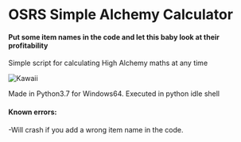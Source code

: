 # OSRS Simple Alchemy Calculator
#### Put some item names in the code and let this baby look at their profitability
Simple script for calculating High Alchemy maths at any time

![Kawaii](https://i.imgur.com/XMOg23m.png)

Made in Python3.7 for Windows64. Executed in python idle shell


#### Known errors:
-Will crash if you add a wrong item name in the code.
